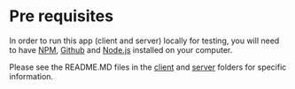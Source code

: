 # Pre requisites
In order to run this app (client and server) locally for testing, you will need to have [NPM](https://blog.teamtreehouse.com/install-node-js-npm-windows), [Github](https://help.github.com/en/desktop/getting-started-with-github-desktop/installing-github-desktop) and [Node.js](https://nodejs.org/en/download/) installed on your computer.

Please see the README.MD files in the [client](https://github.com/Hahdin/FilmLocationApp/blob/master/client/README.md) and [server](https://github.com/Hahdin/FilmLocationApp/blob/master/server/README.md) folders for specific information.
